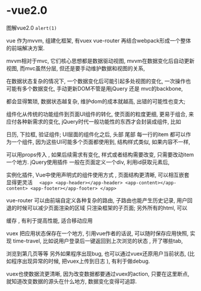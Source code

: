 # -vue2.0
图解vue2.0 
`alert(1)`

vue 作为mvvm, 组建化框架, 有vuex vue-router 再结合webpack形成一个整体的前端解决方案.


mvvm相对于mvc,  它们核心思想都是数据驱动视图, mvvm在数据变化后自动更新视图, 而mvc虽然分层, 但还是要手动维护数据和视图的关系, 

在数据状态复杂的情况下, 一个数据变化后可能引起多处视图的变化, 一次操作也可能有多个数据变化, 手动更新DOM不管是用jQuery 还是 mvc的backbone,

都会显得繁琐, 数据状态越复杂, 维护dom的成本就越高, 出错的可能性也变大;


组件化从传统的功能组件到页面UI组件的转化, 使页面的粒度更细, 更易于组合, 来应付各种新需求的变化, jQuery时代一般功能性的东西才会封装成组件, 比如

日历, 下拉框, 验证组件; UI层面的组件化之后, 头部 尾部 每一行的item 都可以作为一个组件, 因为这些UI可能多个页面都使用到, 结构样式类似, 如果内容不一样, 

可以用props传入 ,  如果后续需求有变化, 样式或者结构需要改变, 只需要改动item一个地方.  jQuery使用插件 一般在页面定义一个div, 利用id获取元素后, 

实例化插件, Vue中使用声明式的组件使用方式 , 页面结构更清晰, 可以相互嵌套 显得更灵活
`  <app>
        <app-header></app-header>
        <app-content></app-content>
        <app-footer></app-footer>
    </app>`
    

vue-router 可以由前端自定义各种复杂的路由, 子路由也能产生历史记录, 用户回退的时候可以减少页面渲染的区域 只渲染框架的子页面; 另外所有的html, 可以

缓存 , 有利于提高性能, 适合移动应用


vuex 把应用状态保存在一个地方, 引用vue作者的话说, 可以随时保存应用快照, 实现 time-travel, 比如说用户登录后一键返回到上次浏览的状态 , 开了哪些tab, 

浏览到第几页等等 另外如果程序出现bug, 也可以通过vuex还原用户当前状态, (比如程序出现异常的时候, 把vuex上传到日志 ), 有利于做debug.

vuex也使数据流更清晰, 因为改变数据都要通过vuex的action, 只要在这里断点, 就知道改变数据的源头在什么地方, 数据变化变得可追踪.





